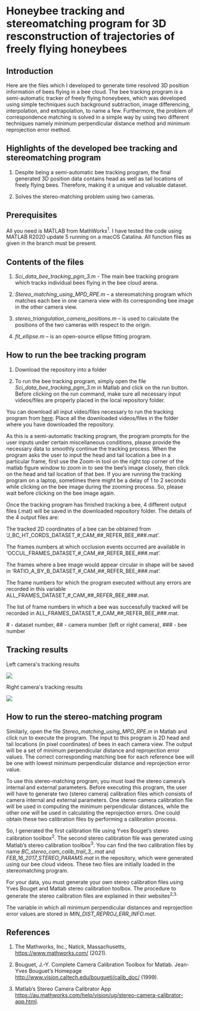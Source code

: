 # Honeybee tracking and stereomatching program for 3D resconstruction of trajectories of freely flying honeybees

## Introduction

Here are the files which I developed to generate time resolved 3D position information of bees flying in a bee cloud. The bee tracking program is a semi-automatic tracker of freely flying honeybees, which was developed using simple techniques such background subtraction, image differencing, interpolation, and extrapolation, to name a few. Furthermore, the problem of correspondence matching is solved in a simple way by using two different techniques namely minimum perpendicular distance method and minimum reprojection error method. 

## Highlights of the developed bee tracking and stereomatching program

1. Despite being a semi-automatic bee tracking program, the final generated 3D position data contains head as well as tail locations of freely flying bees. Therefore, making it a unique and valuable dataset.

2. Solves the stereo-matching problem using two cameras. 

## Prerequisites

All you need is MATLAB from MathWorks<sup>1</sup>. I have tested the code using MATLAB R2020 update 5 running on a macOS Catalina. All function files as given in the branch must be present.

## Contents of the files

1)	*Sci_data_bee_tracking_pgm_3.m* - The main bee tracking program which tracks individual bees flying in the bee cloud arena.

2)	*Stereo_matching_using_MPD_RPE.m* – a stereomatching program which matches each bee in one camera view with its corresponding bee image in the other camera view. 

3)	*stereo_triangulation_camera_positions.m* – is used to calculate the positions of the two cameras with respect to the origin.

4)	*fit_ellipse.m* – is an open-source ellipse fitting program.

## How to run the bee tracking program

1. Download the repository into a folder

2. To run the bee tracking program, simply open the file *Sci_data_bee_tracking_pgm_3.m* in Matlab and click on the run button. Before clicking on the run command, make sure all necessary input videos/files are properly placed in the local repository folder. 

You can download all input video/files necessary to run the tracking program from [here](https://figshare.com/articles/media/Multi-Object_Tracking_in_Heterogeneous_environments_MOTHe_for_animal_video_recordings/11980356/3). Place all the downloaded videos/files in the folder where you have downloaded the repository.  

As this is a semi-automatic tracking program, the program prompts for the user inputs under certain miscellaneous conditions, please provide the necessary data to smoothly continue the tracking process. When the program asks the user to input the head and tail location a bee in a particular frame, first use the Zoom-in tool on the right top corner of the matlab figure window to zoom in to see the bee’s image closely, then click on the head and tail location of that bee. If you are running the tracking program on a laptop, sometimes there might be a delay of 1 to 2 seconds while clicking on the bee image during the zooming process. So, please wait before clicking on the bee image again. 

Once the tracking program has finished tracking a bee, 4 different output files (.mat) will be saved in the downloaded repository folder. The details of the 4 output files are:

The tracked 2D coordinates of a bee can be obtained from ‘J\_BC\_HT\_CORDS\_DATASET\_#\_CAM\_##\_REFER\_BEE\_###.mat’.

The frames numbers at which occlusion events occurred are available in ‘OCCUL\_FRAMES\_DATASET\_#\_CAM\_##\_REFER\_BEE\_###.mat’.

The frames where a bee image would appear circular in shape will be saved in ‘RATIO\_A\_BY\_B\_DATASET\_#\_CAM\_##\_REFER\_BEE\_###.mat’. 

The frame numbers for which the program executed without any errors are recorded in this variable ALL\_FRAMES\_DATASET\_#\_CAM\_##\_REFER\_BEE\_###.mat.

The list of frame numbers in which a bee was successfully tracked will be recorded in ALL\_FRAMES\_DATASET\_#\_CAM\_##\_REFER\_BEE\_###.mat.

\# - dataset number, \## - camera number (left or right camera), \### - bee number

## Tracking results

Left camera's tracking results 

![](GIPHY_CAM_1_1.gif)

Right camera's tracking results 

![](GIPHY_CAM_2_2.gif)

## How to run the stereo-matching program 

Similarly, open the file *Stereo_matching_using_MPD_RPE.m* in Matlab and click run to execute the program. The input to this program is 2D head and tail locations (in pixel coordinates) of bees in each camera view. The output will be a set of minimum perpendicular distance and reprojection error values. The correct corresponding matching bee for each reference bee will be one with lowest minimum perpendicular distance and reprojection error value.

To use this stereo-matching program, you must load the stereo camera’s internal and external parameters. Before executing this program, the user will have to generate two (stereo camera) calibration files which consists of camera internal and external parameters. One stereo camera calibration file will be used in computing the minimum perpendicular distances, while the other one will be used in calculating the reprojection errors. One could obtain these two calibration files by performing a calibration process.

So, I generated the first calibration file using Yves Bouget’s stereo calibration toolbox<sup>2</sup>. The second stereo calibration file was generated using Matlab’s stereo calibration toolbox<sup>3</sup>. You can find the two calibration files by name *BC_stereo_cam_calib_trail_3_.mat* and *FEB_16_2017_STEREO_PARAMS.mat* in the repository, which were generated using our bee cloud videos. These two files are initially loaded in the stereomatching program. 

For your data, you must generate your own stereo calibration files using Yves Bouget and Matlab stereo calibration toolbox. The procedure to generate the stereo calibration files are explained in their websites<sup>2,3.

The variable in which all minimum perpendicular distances and reprojection error values are stored in *MIN_DIST_REPROJ_ERR_INFO.mat*.

## References

1. The Mathworks, Inc., Natick, Massachusetts, <https://www.mathworks.com/> (2021).

2. Bouguet, J.-Y. Complete Camera Calibration Toolbox for Matlab. Jean-Yves Bouguet’s Homepage <http://www.vision.caltech.edu/bouguetj/calib_doc/> (1999).

3. Matlab’s Stereo Camera Calibrator App <https://au.mathworks.com/help/vision/ug/stereo-camera-calibrator-app.html>.




